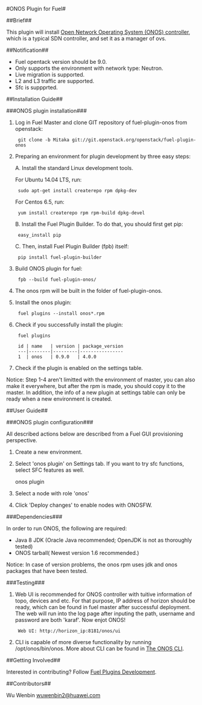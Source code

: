 #ONOS Plugin for Fuel#

##Brief##

This plugin will install [ Open Network Operating System (ONOS) controller](https://wiki.onosproject.org/display/ONOS/Wiki+Home), which is a typical SDN controller, and set it as a manager of ovs.


##Notification##


* Fuel opentack version should be 9.0.
* Only supports the environment with network type: Neutron.
* Live migration is supported.
* L2 and L3 traffic are supported.
* Sfc is suppprted.


##Installation Guide##


###ONOS plugin installation###


1. Log in Fuel Master and clone GIT repository of fuel-plugin-onos from openstack:

        git clone -b Mitaka git://git.openstack.org/openstack/fuel-plugin-onos

2. Preparing an environment for plugin development by three easy steps:

    A. Install the standard Linux development tools.

    For Ubuntu 14.04 LTS, run:

        sudo apt-get install createrepo rpm dpkg-dev

    For Centos 6.5, run:

        yum install createrepo rpm rpm-build dpkg-devel

    B. Install the Fuel Plugin Builder. To do that, you should first get pip:

        easy_install pip

     C. Then, install Fuel Plugin Builder (fpb) itself:


        pip install fuel-plugin-builder

3. Build ONOS plugin for fuel:

        fpb --build fuel-plugin-onos/

4. The onos rpm will be built in the folder of fuel-plugin-onos.

5. Install the onos plugin:

        fuel plugins --install onos*.rpm

6. Check if you successfully install the plugin:

        fuel plugins

        id | name   | version | package_version
        ---|--------|---------|----------------
        1  | onos   | 0.9.0   | 4.0.0

     
7. Check if the plugin is enabled on the settings table.

Notice: Step 1-4 aren't limitted with the environment of master, you can also make it everywhere, but after the rpm is made, you should copy it to the master. In addition, the info of a new plugin at settings table can only be ready  when a new environment is created.


##User Guide##


###ONOS plugin configuration###


All described actions below are described from a Fuel GUI provisioning perspective.

1. Create a new environment.

2. Select 'onos plugin' on Settings tab. If you want to try sfc functions, select SFC features as well.

     onos plugin

3. Select a node with role 'onos'

4. Click 'Deploy changes' to enable nodes with ONOSFW.



###Dependencies###

In order to run ONOS, the following are required:

- Java 8 JDK (Oracle Java recommended; OpenJDK is not as thoroughly tested)
- ONOS tarball( Newest version 1.6 recommended.)

Notice: In case of version problems, the onos rpm uses jdk and onos packages that have been tested.

###Testing###

1. Web UI is recommended for ONOS controller with tuitive information of topo, devices and etc.
For that purpose, IP address of horizon should be ready, which can be found in fuel master after successful deployment. The web will run into the log page after inputing the path, username and password are both 'karaf'. Now enjot ONOS!

        Web UI: http://horizon_ip:8181/onos/ui
2. CLI is capable of more diverse functionality by running /opt/onos/bin/onos. More about CLI can be found in [The ONOS CLI](
https://wiki.onosproject.org/display/ONOS/The+ONOS+CLI).


##Getting Involved##

Interested in contributing? Follow [Fuel Plugins Development](
https://wiki.openstack.org/wiki/Fuel/Plugins).

##Contributors##

Wu Wenbin <wuwenbin2@huawei.com>

